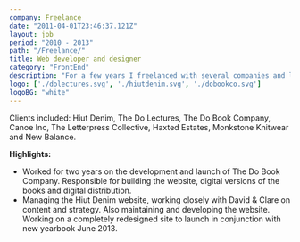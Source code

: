 ```yaml
---
company: Freelance
date: "2011-04-01T23:46:37.121Z"
layout: job
period: "2010 - 2013"
path: "/Freelance/"
title: Web developer and designer
category: "FrontEnd"
description: "For a few years I freelanced with several companies and lived in varied locations including Wales, Bristol, Berlin and San Francisco. I mainly worked with my friends, The Hieatts, on various projects for The Do Lectures, The Do Book Company and Hiut Denim. The latter two were new companies and I was involved in all aspects of the business, from building the website to helping to manage inventory and invoices. I worked with other small business too building bespoke themes for mainly Wordpress and Shopify."
logo: ['./dolectures.svg', './hiutdenim.svg', './dobookco.svg']
logoBG: "white"
---
```


Clients included: Hiut Denim, The Do Lectures, The Do Book Company, Canoe Inc, The Letterpress Collective, Haxted Estates, Monkstone Knitwear and New Balance.

**Highlights:**
* Worked for two years on the development and launch of The Do Book Company. Responsible for
building the website, digital versions of the books and digital distribution.
* Managing the Hiut Denim website, working closely with David & Clare on content and strategy. Also
maintaining and developing the website. Working on a completely redesigned site to launch in conjunction with new yearbook June 2013.
